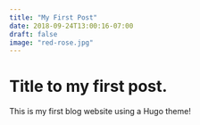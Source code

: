 ```yaml
---
title: "My First Post"
date: 2018-09-24T13:00:16-07:00
draft: false
image: "red-rose.jpg"
---
```


#  Title to my first post.

 This is my first blog website using a Hugo theme!